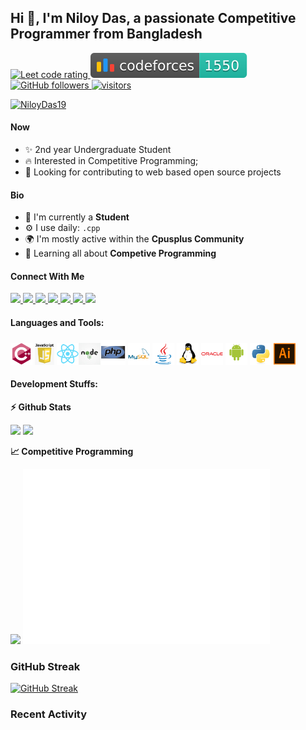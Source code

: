 ## Hi 👋, I'm Niloy Das, a passionate Competitive Programmer from Bangladesh

<p align="left">
  <a href="https://leetcode.com/Niloy_Das_19/">
    <img src="https://cp-logo.vercel.app/leetcode/Niloy_Das_19" alt="Leet code rating" />
  </a>
<a href="https://codeforces.com/profile/Niloy_Das_19">
    <img src="https://raw.githubusercontent.com/NiloyDas19/cf-stats/main/output/max_rating.svg" alt="CF rating" />
  </a>
  <a href="https://github.com/NiloyDas19?tab=followers">
    <img alt="GitHub followers" src="https://img.shields.io/github/followers/NiloyDas19?color=green&logo=github">
  </a>
  <a href="https://github.com/NiloyDas19">
    <img src="https://komarev.com/ghpvc/?username=NiloyDas19" alt="visitors" />
  </a>
 <p align="left"> <a href="https://github.com/ryo-ma/github-profile-trophy"><img src="https://github-profile-trophy.vercel.app/?username=NiloyDas19" theme="dark" alt="NiloyDas19" /></a> </p>

#### Now

- ✨ 2nd year Undergraduate Student
- :fire: Interested in Competitive Programming;
- :calendar: Looking for contributing to web based open source projects 

#### Bio

- 🏢 I'm currently a **Student**
- ⚙️ I use daily: `.cpp`
- 🌍 I'm mostly active within the **Cpusplus Community**
- 🌱 Learning all about **Competive Programming**

#### Connect With Me
<p left="center">
<a href="https://www.linkedin.com/in//">
  <img src="https://img.shields.io/badge/linkedin-%230077B5.svg?&style=for-the-badge&logo=linkedin&logoColor=white" height=25>
</a> 
<a href="https://www.facebook.com/NiloyDas19/">
  <img src="https://img.shields.io/badge/Facebook-1877F2?style=for-the-badge&logo=facebook&logoColor=white" height=25>
</a>
 <a href="https://codeforces.com/profile/Niloy_Das_19">
  <img src="https://img.shields.io/badge/Codeforces-12100E?style=for-the-badge&logo=codeforces&logoColor=white" height=25>
</a>
  <a href="https://www.leetcode.com/Niloy_Das_19">
  <img src="https://img.shields.io/badge/LeeCode-12100E?style=for-the-badge&logo=leetcode&logoColor=white" height=25>
</a>
  <a href="https://www.codechef.com/users/niloy01">
  <img src="https://img.shields.io/badge/Codechef-12100E?style=for-the-badge&logo=codechef&logoColor=white" height=25>
</a>
  <a href="https://www.hackerrank.com/Niloy_Das_19">
  <img src="https://img.shields.io/badge/HackerRank-12100E?style=for-the-badge&logo=hackerrank&logoColor=white" height=25>
</a>
  <a href="https://www.hackerearth.com/Niloy_Das_19">
  <img src="https://img.shields.io/badge/HackerEarth-12100E?style=for-the-badge&logo=hackerearth&logoColor=white" height=25>
</a>
</p>

#### Languages and Tools:

<img height="35" src="img/cpp.svg" alt="cpp"> <img height="35" src="img/js.png" alt="js"> <img height="35" src="img/react-original.svg" alt="react"><img height="35" src="img/nj.jpeg" alt="nodejs"><img height="40" src="img/php.svg" alt="php"> <img height="35" src="img/mysql.svg" alt="sql"> <img height="35" src="img/java.svg" alt="java"> <img height="35" src="img/linux.svg" alt="linux"> <img height="35" src="img/oracle.svg" alt="oracle"> <img height="35" src="img/as.svg" alt="as"> <img height="35" src="img/py.svg" alt="py"> <img height="35" src="img/ai.svg" alt="ai">
#### Development Stuffs:

<b>⚡ Github Stats</b>

<p float="left">
<img height="180em" src="https://github-readme-stats.vercel.app/api?username=NiloyDas19&show_icons=true&hide_border=true&&count_private=true&include_all_commits=true" /> 
<img height="180em" src="https://github-readme-stats.vercel.app/api/top-langs/?username=NiloyDas19&show_icons=true&hide_border=true&layout=compact&langs_count=8"/>
</p>

<b>&#128200; Competitive Programming</b>
<p float="left">
<img height="273em" src="https://leetcard.jacoblin.cool/Niloy_Das_19?theme=light&font=Karma&ext=contest" />
<img height="280em" src="https://raw.githubusercontent.com/NiloyDas19/cf-stats/main/output/light_card.svg" />
</p>



### GitHub Streak

[![GitHub Streak](https://github-readme-streak-stats.herokuapp.com/?user=NiloyDas19&theme=)](https://git.io/streak-stats)

### Recent Activity

